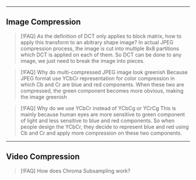 
---
## Image Compression

> [!FAQ] As the definition of DCT only applies to block matrix, how to apply this transform to an abitrary shape image?
> In actual JPEG compression process, the image is cut into multiple 8x8 partitions which DCT is applied on each of them. So DCT can be done to any image, we just need to break the image into pieces.

> [!FAQ] Why do multi-compressed JPEG image look greenish
> Because JPEG format use YCbCr representation for color compression in which Cb and Cr are blue and red components. When these two are compressed, the green component becomes more obvious, making the image greenish

> [!FAQ] Why do we use YCbCr instead of YCbCg or YCrCg
> This is mainly because human eyes are more sensitive to green component of light and less sensitive to blue and red components. So when people design the YCbCr, they decide to represent blue and red using Cb and Cr and apply more compression on these two components. 

---
## Video Compression

> [!FAQ] How does Chroma Subsampling work?
> 
